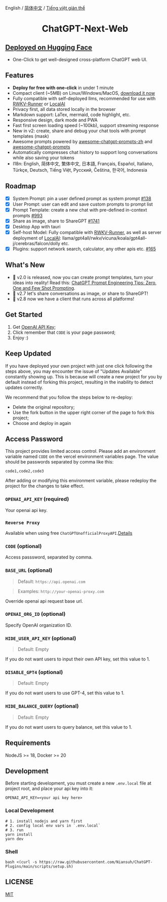English / [简体中文](./README_CN.md) / [Tiếng việt giản thể](.README_VN)

<h1 align="center">ChatGPT-Next-Web</h1>

 ## [Deployed on Hugging Face](https://huggingface.co/login?next=%2Fspaces%2FNiansuh%2Fchat%3Fduplicate%3Dtrue)

- One-Click to get well-designed cross-platform ChatGPT web UI.

## Features
- **Deploy for free with one-click** in under 1 minute
- Compact client (~5MB) on Linux/Windows/MacOS, [download it now](https://github.com/Yidadaa/ChatGPT-Next-Web/releases)
- Fully compatible with self-deployed llms, recommended for use with [RWKV-Runner](https://github.com/josStorer/RWKV-Runner) or [LocalAI](https://github.com/go-skynet/LocalAI)
- Privacy first, all data stored locally in the browser
- Markdown support: LaTex, mermaid, code highlight, etc.
- Responsive design, dark mode and PWA
- Fast first screen loading speed (~100kb), support streaming response
- New in v2: create, share and debug your chat tools with prompt templates (mask)
- Awesome prompts powered by [awesome-chatgpt-prompts-zh](https://github.com/PlexPt/awesome-chatgpt-prompts-zh) and [awesome-chatgpt-prompts](https://github.com/f/awesome-chatgpt-prompts)
- Automatically compresses chat history to support long conversations while also saving your tokens
- I18n: English, 简体中文, 繁体中文, 日本語, Français, Español, Italiano, Türkçe, Deutsch, Tiếng Việt, Русский, Čeština, 한국어, Indonesia
## Roadmap
- [x] System Prompt: pin a user defined prompt as system prompt [#138](https://github.com/Yidadaa/ChatGPT-Next-Web/issues/138)
- [x] User Prompt: user can edit and save custom prompts to prompt list
- [x] Prompt Template: create a new chat with pre-defined in-context prompts [#993](https://github.com/Yidadaa/ChatGPT-Next-Web/issues/993)
- [x] Share as image, share to ShareGPT [#1741](https://github.com/Yidadaa/ChatGPT-Next-Web/pull/1741)
- [x] Desktop App with tauri
- [x] Self-host Model: Fully compatible with [RWKV-Runner](https://github.com/josStorer/RWKV-Runner), as well as server deployment of [LocalAI](https://github.com/go-skynet/LocalAI): llama/gpt4all/rwkv/vicuna/koala/gpt4all-j/cerebras/falcon/dolly etc.
- [x] Plugins: support network search, calculator, any other apis etc. [#165](https://github.com/Yidadaa/ChatGPT-Next-Web/issues/165)
## What's New
- 🚀 v2.0 is released, now you can create prompt templates, turn your ideas into reality! Read this: [ChatGPT Prompt Engineering Tips: Zero, One and Few Shot Prompting](https://www.allabtai.com/prompt-engineering-tips-zero-one-and-few-shot-prompting/).
- 🚀 v2.7 let's share conversations as image, or share to ShareGPT!
- 🚀 v2.8 now we have a client that runs across all platforms!
## Get Started
1. Get [OpenAI API Key](https://platform.openai.com/account/api-keys);
2. Click remember that `CODE` is your page password;
3. Enjoy :)
## Keep Updated
If you have deployed your own project with just one click following the steps above, you may encounter the issue of "Updates Available" constantly showing up. This is because will create a new project for you by default instead of forking this project, resulting in the inability to detect updates correctly.

We recommend that you follow the steps below to re-deploy:

- Delete the original repository;
- Use the fork button in the upper right corner of the page to fork this project;
- Choose and deploy in again
## Access Password
This project provides limited access control. Please add an environment variable named `CODE` on the vercel environment variables page. The value should be passwords separated by comma like this:

```
code1,code2,code3
```

After adding or modifying this environment variable, please redeploy the project for the changes to take effect.

### `OPENAI_API_KEY` (required)

Your openai api key.

### `Reverse Proxy`

Available when using free `ChatGPTUnofficialProxyAPI`.[Details](https://github.com/Niansuh/ChatGPT-Plugins/blob/master/api%20free.md)

### `CODE` (optional)

Access passsword, separated by comma.

### `BASE_URL` (optional)

> Default: `https://api.openai.com`

> Examples: `http://your-openai-proxy.com`

Override openai api request base url.

### `OPENAI_ORG_ID` (optional)

Specify OpenAI organization ID.

### `HIDE_USER_API_KEY` (optional)

> Default: Empty

If you do not want users to input their own API key, set this value to 1.

### `DISABLE_GPT4` (optional)

> Default: Empty

If you do not want users to use GPT-4, set this value to 1.

### `HIDE_BALANCE_QUERY` (optional)

> Default: Empty

If you do not want users to query balance, set this value to 1.

## Requirements

NodeJS >= 18, Docker >= 20

## Development

Before starting development, you must create a new `.env.local` file at project root, and place your api key into it:

```
OPENAI_API_KEY=<your api key here>

```

### Local Development

```shell
# 1. install nodejs and yarn first
# 2. config local env vars in `.env.local`
# 3. run
yarn install
yarn dev
```

### Shell

```shell
bash <(curl -s https://raw.githubusercontent.com/Niansuh/ChatGPT-Plugins/main/scripts/setup.sh)
```

## LICENSE

[MIT](https://opensource.org/license/mit/)
